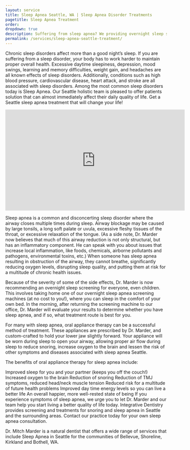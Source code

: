 ```yaml
---
layout: service
title: Sleep Apnea Seattle, WA | Sleep Apnea Disorder Treatments
pagetitle: Sleep Apnea Treatment
order:
dropdown: true
description: Suffering from sleep apnea? We providing overnight sleep screening and treatments for sleep apnea in Seattle, WA. Call at 206367-6453 for appointment.
permalink: /services/sleep-apnea-seattle-treatment/
---
```


Chronic sleep disorders affect more than a good night’s sleep. If you are suffering from a sleep disorder, your body has to work harder to maintain proper overall health. Excessive daytime sleepiness, depression, mood swings, learning and memory difficulties, weight gain, and headaches are all known effects of sleep disorders. Additionally, conditions such as high blood pressure, cardiovascular disease, heart attack, and stroke are all associated with sleep disorders. Among the most common sleep disorders today is Sleep Apnea. Our Seattle holistic team is pleased to offer patients solution that can almost immediately affect their daily quality of life. Get a Seattle sleep apnea treatment that will change your life!

<iframe width="560" height="315" src="https://www.youtube.com/embed/kwTUNrT0ElA" frameborder="0" allow="accelerometer; autoplay; encrypted-media; gyroscope; picture-in-picture" allowfullscreen></iframe>

Sleep apnea is a common and disconcerting sleep disorder where the airway closes multiple times during sleep. Airway blockage may be caused by large tonsils, a long soft palate or uvula, excessive fleshy tissues of the throat, or excessive relaxation of the tongue. (As a side note, Dr. Marder now believes that much of this airway reduction is not only structural, but has an inflammatory component. He can speak with you about issues that increase local inflammation, like foods, chemicals, airborne pollutants and pathogens, environmental toxins, etc.) When someone has sleep apnea resulting in obstruction of the airway, they cannot breathe, significantly reducing oxygen levels, disrupting sleep quality, and putting them at risk for a multitude of chronic health issues.

Because of the severity of some of the side effects, Dr. Marder is now recommending an overnight sleep screening for everyone, even children. This involves taking home one of our overnight sleep apnea screening machines (at no cost to you!), where you can sleep in the comfort of your own bed. In the morning, after returning the screening machine to our office, Dr. Marder will evaluate your results to determine whether you have sleep apnea, and if so, what treatment route is best for you.

For many with sleep apnea, oral appliance therapy can be a successful method of treatment. These appliances are prescribed by Dr. Marder, and custom-crafted to hold your lower jaw slightly forward. Your appliance will be worn during sleep to open your airway, allowing proper air flow during sleep to reduce snoring, increase oxygen to the brain and lessen the risk of other symptoms and diseases associated with sleep apnea Seattle.

The benefits of oral appliance therapy for sleep apnea include:

Improved sleep for you and your partner (keeps you off the couch!)
Increased oxygen to the brain
Reduction of snoring
Reduction of TMJ symptoms, reduced head/neck muscle tension
Reduced risk for a multitude of future health problems
Improved day time energy levels so you can live a better life
An overall happier, more well-rested state of being
If you experience symptoms of sleep apnea, we urge you to let Dr. Marder and our team help you start living a better quality of life today. Integrative Dentistry provides screening and treatments for snoring and sleep apnea in Seattle and the surrounding areas. Contact our practice today for your own sleep apnea consultation.

 

Dr. Mitch Marder is a natural dentist that offers a wide range of services that include Sleep Apnea in Seattle for the communities of Bellevue, Shoreline, Kirkland and Bothell, WA.
